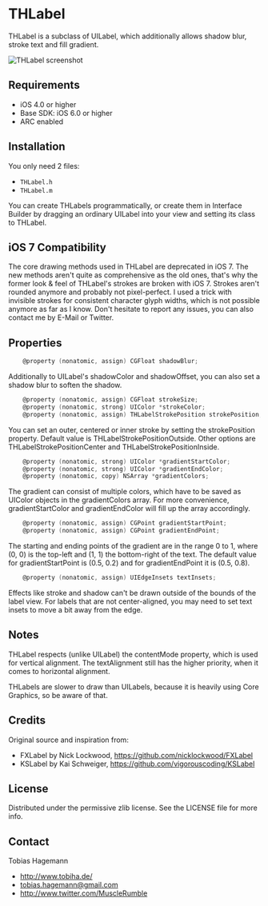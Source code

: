 # THLabel

THLabel is a subclass of UILabel, which additionally allows shadow blur, stroke text and fill gradient.

![THLabel screenshot](https://raw.github.com/MuscleRumble/THLabel/master/screenshot.png "THLabel screenshot")

## Requirements

* iOS 4.0 or higher
* Base SDK: iOS 6.0 or higher
* ARC enabled

## Installation

You only need 2 files:

- `THLabel.h`
- `THLabel.m`

You can create THLabels programmatically, or create them in Interface Builder by dragging an ordinary UILabel into your view and setting its class to THLabel.

## iOS 7 Compatibility

The core drawing methods used in THLabel are deprecated in iOS 7. The new methods aren't quite as comprehensive as the old ones, that's why the former look & feel of THLabel's strokes are broken with iOS 7. Strokes aren't rounded anymore and probably not pixel-perfect. I used a trick with invisible strokes for consistent character glyph widths, which is not possible anymore as far as I know. Don't hesitate to report any issues, you can also contact me by E-Mail or Twitter.

## Properties

``` objective-c
	@property (nonatomic, assign) CGFloat shadowBlur;
```

Additionally to UILabel's shadowColor and shadowOffset, you can also set a shadow blur to soften the shadow.

``` objective-c
	@property (nonatomic, assign) CGFloat strokeSize;
	@property (nonatomic, strong) UIColor *strokeColor;
	@property (nonatomic, assign) THLabelStrokePosition strokePosition;
```

You can set an outer, centered or inner stroke by setting the strokePosition property. Default value is THLabelStrokePositionOutside. Other options are THLabelStrokePositionCenter and THLabelStrokePositionInside.

``` objective-c
	@property (nonatomic, strong) UIColor *gradientStartColor;
	@property (nonatomic, strong) UIColor *gradientEndColor;
	@property (nonatomic, copy) NSArray *gradientColors;
```

The gradient can consist of multiple colors, which have to be saved as UIColor objects in the gradientColors array. For more convenience, gradientStartColor and gradientEndColor will fill up the array accordingly.

``` objective-c
	@property (nonatomic, assign) CGPoint gradientStartPoint;
	@property (nonatomic, assign) CGPoint gradientEndPoint;
```

The starting and ending points of the gradient are in the range 0 to 1, where (0, 0) is the top-left and (1, 1) the bottom-right of the text. The default value for gradientStartPoint is (0.5, 0.2) and for gradientEndPoint it is (0.5, 0.8).

``` objective-c
	@property (nonatomic, assign) UIEdgeInsets textInsets;
```

Effects like stroke and shadow can't be drawn outside of the bounds of the label view. For labels that are not center-aligned, you may need to set text insets to move a bit away from the edge.

## Notes

THLabel respects (unlike UILabel) the contentMode property, which is used for vertical alignment. The textAlignment still has the higher priority, when it comes to horizontal alignment.

THLabels are slower to draw than UILabels, because it is heavily using Core Graphics, so be aware of that.

## Credits

Original source and inspiration from:

- FXLabel by Nick Lockwood, https://github.com/nicklockwood/FXLabel
- KSLabel by Kai Schweiger, https://github.com/vigorouscoding/KSLabel

## License

Distributed under the permissive zlib license. See the LICENSE file for more info.

## Contact

Tobias Hagemann

- http://www.tobiha.de/
- tobias.hagemann@gmail.com
- http://www.twitter.com/MuscleRumble